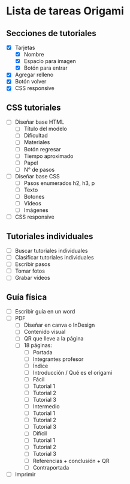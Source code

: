 # Lista de tareas Origami

## Secciones de tutoriales
- [x] Tarjetas
    - [x] Nombre
    - [x] Espacio para imagen
    - [x] Botón para entrar
- [x] Agregar relleno
- [x] Botón volver
- [x] CSS responsive

## CSS tutoriales
- [ ] Diseñar base HTML
    - [ ] Título del modelo
    - [ ] Dificultad
    - [ ] Materiales
    - [ ] Botón regresar
    - [ ] Tiempo aproximado
    - [ ] Papel
    - [ ] N° de pasos
- [ ] Diseñar base CSS
    - [ ] Pasos enumerados h2, h3, p
    - [ ] Texto
    - [ ] Botones
    - [ ] Vídeos
    - [ ] Imágenes
- [ ] CSS responsive

## Tutoriales individuales
- [ ] Buscar tutoriales individuales
- [ ] Clasificar tutoriales individuales
- [ ] Escribir pasos
- [ ] Tomar fotos
- [ ] Grabar vídeos

## Guía física
- [ ] Escribir guía en un word
- [ ] PDF
    - [ ] Diseñar en canva o InDesign
    - [ ] Contenido visual
    - [ ] QR que lleve a la página
    - [ ] 18 páginas: 
        - [ ] Portada 
        - [ ] Integrantes profesor 
        - [ ] Índice
        - [ ] Introducción / Qué es el origami
        - [ ] Fácil
        - [ ] Tutorial 1
        - [ ] Tutorial 2
        - [ ] Tutorial 3
        - [ ] Intermedio
        - [ ] Tutorial 1
        - [ ] Tutorial 2
        - [ ] Tutorial 3
        - [ ] Difícil
        - [ ] Tutorial 1
        - [ ] Tutorial 2
        - [ ] Tutorial 3
        - [ ] Referencias + conclusión + QR
        - [ ] Contraportada 
- [ ] Imprimir